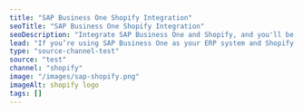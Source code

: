 ```yaml
---
title: "SAP Business One Shopify Integration"
seoTitle: "SAP Business One Shopify Integration"
seoDescription: "Integrate SAP Business One and Shopify, and you'll be able to streamline your workflow, simplify the ordering process and save time - and money. Find out more about how a SAP Business One Shopify Integration can help your business."
lead: "If you’re using SAP Business One as your ERP system and Shopify as your ecommerce platform, you’ll want to keep them in sync to ensure that your customers see accurate stock availability and pricing. Let Stock2Shop integrate SAP Business One and Shopify for a more efficient workflow. Here’s what you’ll be able to do."
type: "source-channel-test"
source: "test"
channel: "shopify"
image: "/images/sap-shopify.png"
imageAlt: shopify logo
tags: []
---
```

    